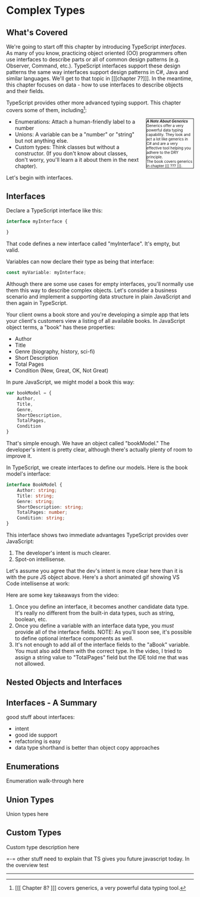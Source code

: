 # Complex Types

## What's Covered
We're going to start off this chapter by introducing TypeScript _interfaces_. As many of you know, practicing object oriented (OO) programmers often use interfaces to describe parts or all of common design patterns (e.g. Observer, Command, etc.). TypeScript interfaces support these design patterns the same way interfaces support design patterns in C#, Java and similar languages. We'll get to that topic in [[[chapter 7?]]]. In the meantime, this chapter focuses on data - how to use interfaces to describe objects and their fields.  

TypeScript provides other more advanced typing support. This chapter covers some of them, including[^1]:

<div style="float:right; margin-left: 15px; border: 1px solid; width:25%; font-size: 10px">
<b><i>A Note About Generics</i></b><br/>
Generics offer a very powerful data typing capability. They look and act a lot like generics in C# and are a very effective tool helping you adhere to the DRY principle. 
<br/>
The book covers generics in chapter [[[ ??? ]]]. 
</div>

- Enumerations: Attach a human-friendly label to a number
- Unions: A variable can be a "number" or "string" but not anything else.
- Custom types: Think classes but without a constructor. (If you don't know about classes, don't worry, you'll learn a it about them in the next chapter).

Let's begin with interfaces.

## Interfaces

Declare a TypeScript interface like this:

```TypeScript
interface myInterface {

}
```
That code defines a new interface called "myInterface". It's empty, but valid. 

Variables can now declare their type as being that interface:

```TypeScript
const myVariable: myInterface;
```

Although there are some use cases for empty interfaces, you'll normally use them this way to describe complex objects. Let's consider a business scenario and implement a supporting data structure in plain JavaScript and then again in TypeScript. 

Your client owns a book store and you're developing a simple app that lets your client's customers view a listing of all available books. In JavaScript object terms, a "book" has these properties:

- Author
- Title
- Genre (biography, history, sci-fi)
- Short Description
- Total Pages
- Condition (New, Great, OK, Not Great)

In pure JavaScript, we might model a book this way:

```JavaScript
var bookModel = {
    Author,
    Title,
    Genre,
    ShortDescription,
    TotalPages,
    Condition
}
```

That's simple enough. We have an object called "bookModel." The developer's intent is pretty clear, although there's actually plenty of room to improve it. 

In TypeScript, we create interfaces to define our models. Here is the book model's interface:

```TypeScript
interface BookModel {
    Author: string;
    Title: string;
    Genre: string;
    ShortDescription: string;
    TotalPages: number;
    Condition: string;
}
```

This interface shows two immediate advantages TypeScript provides over JavaScript:

1. The developer's intent is much clearer. 
2. Spot-on intellisense.

Let's assume you agree that the dev's intent is more clear here than it is with the pure JS object above. Here's a short animated gif showing VS Code intellisense at work:

Here are some key takeaways from the video:

1. Once you define an interface, it becomes another candidate data type. It's really no different from the built-in data types, such as string, boolean, etc.
2. Once you define a variable with an interface data type, you *must* provide all of the interface fields. NOTE: As you'll soon see, it's possible to define optional interface components as well.
3. It's not enough to add all of the interface fields to the "aBook" variable. You must also add them with the correct type. In the video, I tried to assign a string value to "TotalPages" field but the IDE told me that was not allowed.

## Nested Objects and Interfaces

## Interfaces - A Summary

good stuff about interfaces:
- intent
- good ide support
- refactoring is easy
- data type shorthand is better than object copy approaches



## Enumerations
Enumeration walk-through here

## Union Types

Union types here

## Custom Types
Custom type description here





=-=
other stuff
need to explain that TS gives you future javascript today. In the overview
test

---

[^1]: [[[ Chapter 8? ]]] covers generics, a very powerful data typing tool.
